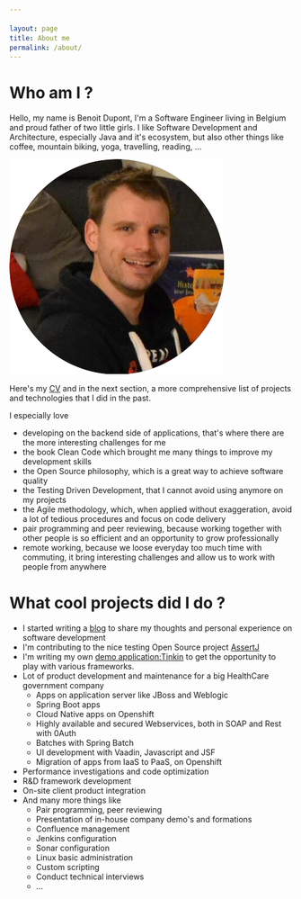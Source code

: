 ```yaml
---

layout: page
title: About me
permalink: /about/
---
```


# Who am I ?

Hello, my name is Benoit Dupont, I'm a Software Engineer living in Belgium and proud father of two little girls.
I like Software Development and Architecture, especially Java and it's ecosystem, but also other things like coffee, mountain biking, yoga, travelling, reading, ...

![That's me!](/assets/profile.png)

Here's my [CV](/assets/CV_Benoit_Dupont.pdf) and in the next section, a more comprehensive list 
of projects and technologies that I did in the past.

I especially love 
* developing on the backend side of applications, that's where there are the more interesting challenges for me 
* the book Clean Code which brought me many things to improve my development skills
* the Open Source philosophy, which is a great way to achieve software quality
* the Testing Driven Development, that I cannot avoid using anymore on my projects
* the Agile methodology, which, when applied without exaggeration, avoid a lot of tedious procedures and focus on code delivery
* pair programming and peer reviewing, because working together with other people is so efficient and an opportunity to grow professionally
* remote working, because we loose everyday too much time with commuting, it bring interesting challenges and allow us to work with people from anywhere

# What cool projects did I do ?

* I started writing a [blog](https://benoitdupont.github.io) to share my thoughts and personal experience on software development  
* I'm contributing to the nice testing Open Source project [AssertJ](https://joel-costigliola.github.io/assertj/)
* I'm writing my own [demo application:Tinkin](https://github.com/benoitdupont/tinkin) to get the opportunity to play with various frameworks.
* Lot of product development and maintenance for a big HealthCare government company
  * Apps on application server like JBoss and Weblogic 
  * Spring Boot apps
  * Cloud Native apps on Openshift
  * Highly available and secured Webservices, both in SOAP and Rest with 0Auth
  * Batches with Spring Batch
  * UI development with Vaadin, Javascript and JSF
  * Migration of apps from IaaS to PaaS, on Openshift 
* Performance investigations and code optimization
* R&D framework development
* On-site client product integration 
* And many more things like 
  * Pair programming, peer reviewing
  * Presentation of in-house company demo's and formations
  * Confluence management
  * Jenkins configuration
  * Sonar configuration
  * Linux basic administration
  * Custom scripting
  * Conduct technical interviews
  * ...